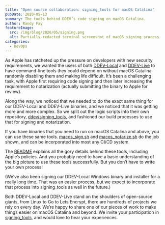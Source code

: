 ```yaml
---
title: "Open source collaboration: signing_tools for macOS Catalina"
pubDate: 2020-05-13
summary: The tools behind DDEV’s code signing on macOS Catalina.
author: Randy Fay
featureImage:
  src: /img/blog/2020/05/signing.png
  alt: Partially-redacted terminal screenshot of macOS signing process, with emphasis on “Package Approved”
categories:
  - DevOps
---
```


As Apple has ratcheted up the pressure on developers with new security requirements, we wanted the users of both [DDEV-Local](http://ddev.com/ddev-local) and [DDEV-Live](http://ddev.com/ddev-live) to have command-line tools they could depend on without macOS Catalina randomly disabling them and making life difficult. It’s been a challenging task, with Apple first requiring code signing and then later increasing the requirement to notarization (actually submitting the binary to Apple for review).

Along the way, we noticed that we needed to do the exact same thing for our DDEV-Local and DDEV-Live binaries, and we noticed that it was getting more and more complex. So we split out the logic scripts into their own repository, [ddev/signing_tools](http://github.com/ddev/signing%5Ftools), and fashioned our build processes to use that for signing and notarization.

If you have binaries that you need to run on macOS Catalina and above, you can use these same tools. [macos_sign.sh](https://github.com/ddev/signing%5Ftools/blob/master/macos%5Fsign.sh) and [macos_notarize.sh](https://github.com/ddev/signing%5Ftools/blob/master/macos%5Fnotarize.sh) do the job shown, and can be incorporated into most any CI/CD system.

The [README](https://github.com/ddev/signing%5Ftools/blob/master/README.md) explains all the gory details behind these tools, including Apple’s policies. And you probably need to have a basic understanding of the big picture to use these tools successfully. But you don’t have to write your own process!

(We’ve also been signing our DDEV-Local Windows binary and installer for a really long time. That was an easier process, but we expect to incorporate that process into signing_tools as well in the future.)

Both DDEV-Local and DDEV-Live stand on the shoulders of open-source giants, from Linux to Go to Lets Encrypt, there are hundreds of projects we rely on every day. We’re happy to share one of our pieces of work to make things easier on macOS Catalina and beyond. We invite your participation in [signing_tools](https://github.com/ddev/signing%5Ftools), and would love to hear your experiences.
